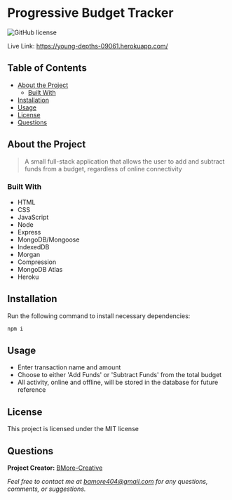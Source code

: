 # Progressive Budget Tracker
  ![GitHub license](https://img.shields.io/badge/license-MIT-blue.svg) 


Live Link: https://young-depths-09061.herokuapp.com/

## Table of Contents

- [About the Project](#about-the-project)
  - [Built With](#built-with) 
- [Installation](#installation)
- [Usage](#usage)
- [License](#license)
- [Questions](#questions)

## About the Project

>A small full-stack application that allows the user to add and subtract funds from a budget, regardless of online connectivity

### Built With
- HTML 
- CSS 
- JavaScript 
- Node 
- Express 
- MongoDB/Mongoose 
- IndexedDB 
- Morgan 
- Compression 
- MongoDB Atlas 
- Heroku

## Installation

Run the following command to install necessary dependencies:

```javascript
npm i
```

## Usage

- Enter transaction name and amount 
- Choose to either 'Add Funds' or 'Subtract Funds' from the total budget 
- All activity, online and offline, will be stored in the database for future reference

## License

This project is licensed under the MIT license

## Questions

**Project Creator:** [BMore-Creative](https://github.com/BMore-Creative)

*Feel free to contact me at bamore404@gmail.com for any questions, comments, or suggestions.*

